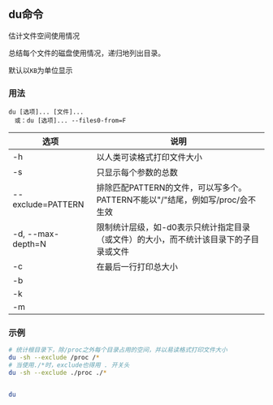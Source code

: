 ## du命令

估计文件空间使用情况

总结每个文件的磁盘使用情况，递归地列出目录。

默认以`KB`为单位显示

### 用法
```
du [选项]... [文件]...
　或：du [选项]... --files0-from=F
```
| 选项              | 说明                                                         |
| ----------------- | ------------------------------------------------------------ |
| -h                | 以人类可读格式打印文件大小                                   |
| -s                | 只显示每个参数的总数                                         |
| --exclude=PATTERN | 排除匹配PATTERN的文件，可以写多个。PATTERN不能以"/"结尾，例如写/proc/会不生效    |
| -d, --max-depth=N | 限制统计层级，如-d0表示只统计指定目录（或文件）的大小，而不统计该目录下的子目录或文件 |
| -c                | 在最后一行打印总大小                                         |
| -b
| -k
| -m

### 示例

```sh
# 统计根目录下，除/proc之外每个目录占用的空间，并以易读格式打印文件大小
du -sh --exclude /proc /*
# 当使用./*时，exclude也得用 . 开关头
du -sh --exclude ./proc ./*


du
```
